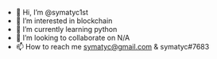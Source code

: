 - 👋 Hi, I’m @symatyc1st
- 👀 I’m interested in blockchain
- 🌱 I’m currently learning python
- 💞️ I’m looking to collaborate on N/A
- 📫 How to reach me symatyc@gmail.com & symatyc#7683

